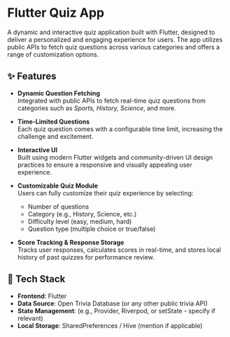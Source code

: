 # Flutter Quiz App

A dynamic and interactive quiz application built with Flutter, designed to deliver a personalized and engaging experience for users. The app utilizes public APIs to fetch quiz questions across various categories and offers a range of customization options.

## ✨ Features

- **Dynamic Question Fetching**  
  Integrated with public APIs to fetch real-time quiz questions from categories such as *Sports, History, Science*, and more.

- **Time-Limited Questions**  
  Each quiz question comes with a configurable time limit, increasing the challenge and excitement.

- **Interactive UI**  
  Built using modern Flutter widgets and community-driven UI design practices to ensure a responsive and visually appealing user experience.

- **Customizable Quiz Module**  
  Users can fully customize their quiz experience by selecting:
  - Number of questions
  - Category (e.g., History, Science, etc.)
  - Difficulty level (easy, medium, hard)
  - Question type (multiple choice or true/false)

- **Score Tracking & Response Storage**  
  Tracks user responses, calculates scores in real-time, and stores local history of past quizzes for performance review.

## 📱 Tech Stack

- **Frontend**: Flutter
- **Data Source**: Open Trivia Database (or any other public trivia API)
- **State Management**: (e.g., Provider, Riverpod, or setState - specify if relevant)
- **Local Storage**: SharedPreferences / Hive (mention if applicable)
